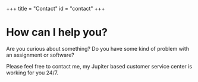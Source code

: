 +++
title = "Contact"
id = "contact"
+++

# How can I help you?

Are you curious about something? Do you have some kind of problem with an assignment or software?

Please feel free to contact me, my Jupiter based customer service center is working for you 24/7.
